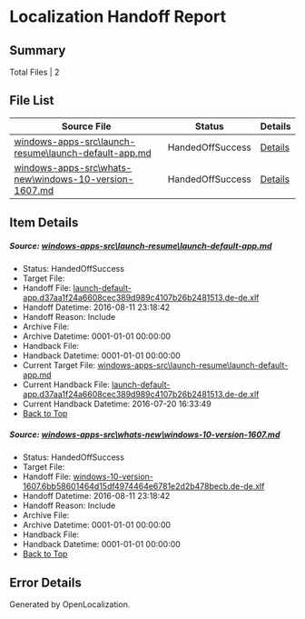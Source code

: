 # <a name='report-top'></a> Localization Handoff Report

## Summary
 Total Files | 2

## File List
 Source File | Status | Details 
 ----------- | ------ | ------- 
 [windows-apps-src\launch-resume\launch-default-app.md](https://github.com/Microsoft/windows-apps/blob/b74a80b1c47771223d459e2c771605a0e2ce1308/windows-apps-src/launch-resume/launch-default-app.md) | HandedOffSuccess | [Details](#1c55a9e1a49d9c7cc91e324c8e92bcfbfe043cde4388)
 [windows-apps-src\whats-new\windows-10-version-1607.md](https://github.com/Microsoft/windows-apps/blob/cdcd068c47cca4d64212085f3d7ae0fcc9549b50/windows-apps-src/whats-new/windows-10-version-1607.md) | HandedOffSuccess | [Details](#15a1a4d201f461a31241bd8c1422c470303e07287933)

## Item Details
##### <a name='1c55a9e1a49d9c7cc91e324c8e92bcfbfe043cde4388'></a> Source: [windows-apps-src\launch-resume\launch-default-app.md](https://github.com/Microsoft/windows-apps/blob/b74a80b1c47771223d459e2c771605a0e2ce1308/windows-apps-src/launch-resume/launch-default-app.md)
* Status: HandedOffSuccess
* Target File: 
* Handoff File: [launch-default-app.d37aa1f24a6608cec389d989c4107b26b2481513.de-de.xlf](https://github.com/Microsoft/WDG.handoff/blob/a5db658d2b028a1a2ca97e9727c3bfdbae0bc041/ol-handoff/Microsoft/windows-apps.de-de/master/launch-default-app.d37aa1f24a6608cec389d989c4107b26b2481513.de-de.xlf)
* Handoff Datetime: 2016-08-11 23:18:42
* Handoff Reason: Include
* Archive File: 
* Archive Datetime: 0001-01-01 00:00:00
* Handback File: 
* Handback Datetime: 0001-01-01 00:00:00
* Current Target File: [windows-apps-src\launch-resume\launch-default-app.md](https://github.com/Microsoft/windows-apps.de-de/blob/6de8cee4ee31a6fa9082108f1a9e7ff09c39e62b/windows-apps-src/launch-resume/launch-default-app.md)
* Current Handback File: [launch-default-app.d37aa1f24a6608cec389d989c4107b26b2481513.de-de.xlf](https://github.com/Microsoft/WDG.handback/blob/2c1ceb1dcd88de90d8169faf0aaddf2807f77d49/ol-handback/Microsoft/windows-apps.de-de/master/launch-default-app.d37aa1f24a6608cec389d989c4107b26b2481513.de-de.xlf)
* Current Handback Datetime: 2016-07-20 16:33:49
* [Back to Top](#report-top)

##### <a name='15a1a4d201f461a31241bd8c1422c470303e07287933'></a> Source: [windows-apps-src\whats-new\windows-10-version-1607.md](https://github.com/Microsoft/windows-apps/blob/cdcd068c47cca4d64212085f3d7ae0fcc9549b50/windows-apps-src/whats-new/windows-10-version-1607.md)
* Status: HandedOffSuccess
* Target File: 
* Handoff File: [windows-10-version-1607.6bb58601464d15df4974464e6781e2d2b478becb.de-de.xlf](https://github.com/Microsoft/WDG.handoff/blob/a5db658d2b028a1a2ca97e9727c3bfdbae0bc041/ol-handoff/Microsoft/windows-apps.de-de/master/windows-10-version-1607.6bb58601464d15df4974464e6781e2d2b478becb.de-de.xlf)
* Handoff Datetime: 2016-08-11 23:18:42
* Handoff Reason: Include
* Archive File: 
* Archive Datetime: 0001-01-01 00:00:00
* Handback File: 
* Handback Datetime: 0001-01-01 00:00:00
* [Back to Top](#report-top)


## Error Details

Generated by OpenLocalization.
